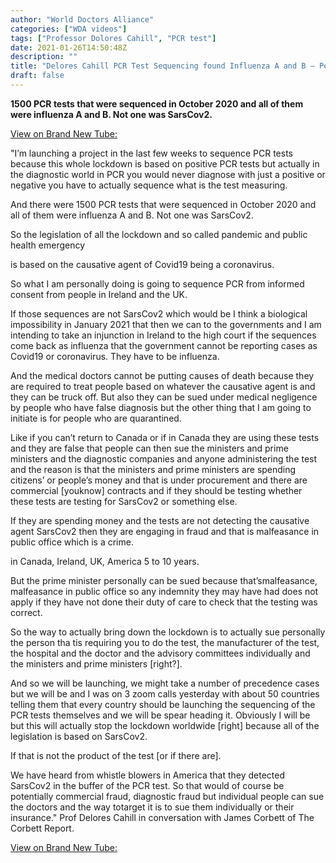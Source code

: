 ```yaml
---
author: "World Doctors Alliance"
categories: ["WDA videos"]
tags: ["Professor Dolores Cahill", "PCR test"]
date: 2021-01-26T14:50:48Z
description: ""
title: "Delores Cahill PCR Test Sequencing found Influenza A and B – Potential Fraud and Malfeasance."
draft: false
---
```


**1500 PCR tests that were sequenced in October 2020 and all of them were influenza A and B. Not one was SarsCov2.**   

[View on Brand New Tube:](https://brandnewtube.com/watch/fZyxjYWyTAvfyli)  

"I’m launching a project in the last few weeks to sequence PCR tests because  this whole lockdown is based on positive PCR tests but actually in the  diagnostic world in PCR you would never diagnose with just a positive or  negative you have to actually sequence what is the test measuring. 

And there were 1500 PCR tests that were sequenced in October 2020 and all of them were influenza A and B. Not one was SarsCov2. 

 So the legislation of all the lockdown and so called pandemic and public health emergency 

is based on the causative agent of Covid19 being a coronavirus.  

So what I am personally doing is going to sequence PCR from informed consent from people in Ireland and the UK.  

If those sequences are not SarsCov2 which would be I think a biological  impossibility in January 2021 that then we can to the governments and I  am intending to take an injunction in Ireland to the high court if  the sequences come back as influenza that the government cannot be reporting cases as Covid19 or coronavirus. They have to be influenza.  

 And the medical doctors cannot be putting causes of death because they  are required to treat people based on whatever the causative agent is and they can be truck off. But also they can be sued under  medical negligence by people who have false diagnosis but the other thing that I am going to initiate is for people who are quarantined.  

 Like if you can’t return to Canada or if in Canada they are using these  tests and they are false that people can then sue the ministers and prime ministers and the diagnostic companies and anyone administering the  test and the reason is that the ministers and prime ministers are  spending citizens’ or people’s money and that is under procurement and  there are commercial [youknow] contracts and if they should be testing  whether these tests are testing for SarsCov2 or something else.   

If they are spending money and the tests are not detecting the causative agent SarsCov2 then they are engaging in fraud and that is malfeasance in public office which is a crime.  

in Canada, Ireland, UK, America 5 to 10 years.   

But the prime minister personally can be sued because that’smalfeasance,  malfeasance in public office so any indemnity they may have had does not  apply if they have not done their duty of care to check that the testing was correct.  

So the way to actually bring down the lockdown  is to actually sue  personally the person tha tis requiring you to do the  test, the manufacturer of the test, the hospital and the doctor and the  advisory committees individually and the ministers and prime ministers  [right?]. 

 And so we will be launching, we might take a number  of precedence cases but we will be and I was on 3 zoom calls yesterday  with about 50 countries telling them that every country should be  launching the sequencing of the PCR tests themselves and we will be spear heading it. Obviously I will be but this will actually stop the lockdown worldwide [right] because all of the legislation is based on SarsCov2. 

 If that is not the product of the test [or if there are].  

We have heard from whistle blowers in America that they detected SarsCov2 in the buffer of the PCR test. So that would of course be potentially  commercial fraud, diagnostic fraud  but individual people can  sue the doctors and the way totarget it is to sue them individually or their insurance." 
Prof Delores Cahill in conversation with James Corbett  of The Corbett Report.

[View on Brand New Tube:](https://brandnewtube.com/watch/fZyxjYWyTAvfyli)  